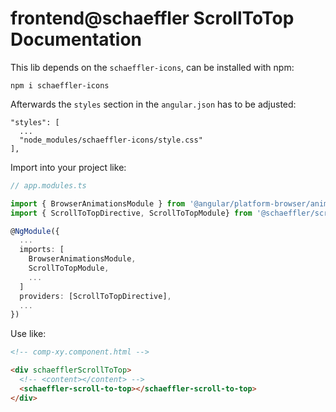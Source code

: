 # frontend@schaeffler ScrollToTop Documentation


This lib depends on the `schaeffler-icons`, can be installed with npm:

`npm i schaeffler-icons`

Afterwards the `styles` section in the `angular.json` has to be adjusted: 

```
"styles": [
  ...
  "node_modules/schaeffler-icons/style.css"
],
```

Import into your project like:

```typescript
// app.modules.ts

import { BrowserAnimationsModule } from '@angular/platform-browser/animations';
import { ScrollToTopDirective, ScrollToTopModule} from '@schaeffler/scroll-to-top';

@NgModule({
  ...
  imports: [
    BrowserAnimationsModule,
    ScrollToTopModule,
    ...
  ]
  providers: [ScrollToTopDirective],
  ...
})
```

Use like:

```html
<!-- comp-xy.component.html -->

<div schaefflerScrollToTop>
  <!-- <content></content> -->
  <schaeffler-scroll-to-top></schaeffler-scroll-to-top>
</div>
```